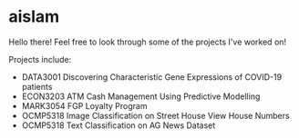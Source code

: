 # aislam
Hello there! Feel free to look through some of the projects I've worked on!

Projects include:
- DATA3001 Discovering Characteristic Gene Expressions of COVID-19 patients
- ECON3203 ATM Cash Management Using Predictive Modelling
- MARK3054 FGP Loyalty Program
- OCMP5318 Image Classification on Street House View House Numbers
- OCMP5318 Text Classification on AG News Dataset
